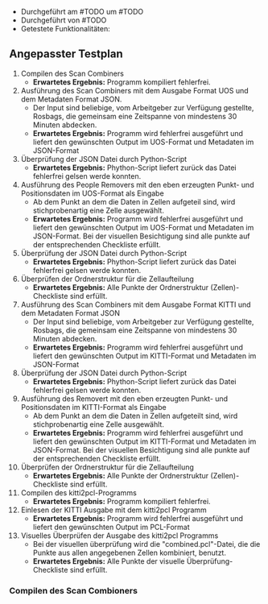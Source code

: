 - Durchgeführt am #TODO um #TODO
- Durchgeführt von #TODO 
- Getestete Funktionalitäten: 
## Angepasster Testplan
1. Compilen des Scan Combiners
	- **Erwartetes Ergebnis:** Programm kompiliert fehlerfrei. 
2. Ausführung des Scan Combiners mit dem Ausgabe Format UOS und dem Metadaten Format JSON. 
	- Der Input sind beliebige, vom Arbeitgeber zur Verfügung gestellte, Rosbags, die gemeinsam eine Zeitspanne von mindestens 30 Minuten abdecken.
	- **Erwartetes Ergebnis:** Programm wird fehlerfrei ausgeführt und liefert den gewünschten Output im UOS-Format und Metadaten im JSON-Format 
3. Überprüfung der JSON Datei durch Python-Script
	- **Erwartetes Ergebnis:** Phython-Script liefert zurück das Datei fehlerfrei gelsen werde konnten.
4. Ausführung des People Removers mit den eben erzeugten Punkt- und Positionsdaten im UOS-Format als Eingabe
	- Ab dem Punkt an dem die Daten in Zellen aufgeteil sind, wird stichprobenartig eine Zelle ausgewählt.
	- **Erwartetes Ergebnis:** Programm wird fehlerfrei ausgeführt und liefert den gewünschten Output im UOS-Format und Metadaten im JSON-Format. Bei der visuellen Besichtigung sind alle punkte auf der entsprechenden Checkliste erfüllt.
5. Überprüfung der JSON Datei durch Python-Script
	- **Erwartetes Ergebnis:** Phython-Script liefert zurück das Datei fehlerfrei gelsen werde konnten.
6. Überprüfen der Ordnerstruktur für die Zellaufteilung
	- **Erwartetes Ergebnis:** Alle Punkte der Ordnerstruktur (Zellen)-Checkliste sind erfüllt.
7. Ausführung des Scan Combiners mit dem Ausgabe Format KITTI und dem Metadaten Format JSON
	- Der Input sind beliebige, vom Arbeitgeber zur Verfügung gestellte, Rosbags, die gemeinsam eine Zeitspanne von mindestens 30 Minuten abdecken.
	- **Erwartetes Ergebnis:** Programm wird fehlerfrei ausgeführt und liefert den gewünschten Output im KITTI-Format und Metadaten im JSON-Format
8. Überprüfung der JSON Datei durch Python-Script
	- **Erwartetes Ergebnis:** Phython-Script liefert zurück das Datei fehlerfrei gelsen werde konnten.
9. Ausführung des Removert mit den eben erzeugten Punkt- und Positionsdaten im KITTI-Format als Eingabe
	- Ab dem Punkt an dem die Daten in Zellen aufgeteilt sind, wird stichprobenartig eine Zelle ausgewählt.
	- **Erwartetes Ergebnis:** Programm wird fehlerfrei ausgeführt und liefert den gewünschten Output im KITTI-Format und Metadaten im JSON-Format. Bei der visuellen Besichtigung sind alle punkte auf der entsprechenden Checkliste erfüllt.
10. Überprüfen der Ordnerstruktur für die Zellaufteilung
	- **Erwartetes Ergebnis:** Alle Punkte der Ordnerstruktur (Zellen)-Checkliste sind erfüllt.
11. Compilen des kitti2pcl-Programms
	- **Erwartetes Ergebnis:** Programm kompiliert fehlerfrei.
12. Einlesen der KITTI Ausgabe mit dem kitti2pcl Programm
	- **Erwartetes Ergebnis:** Programm wird fehlerfrei ausgeführt und liefert den gewünschten Output im PCL-Format
13. Visuelles Überprüfen der Ausgabe des kitti2pcl Programms
	- Bei der visuellen überprüfung  wird die "combined.pcl"-Datei, die die Punkte aus allen angegebenen Zellen kombiniert, benutzt.
	- **Erwartetes Ergebnis:** Alle Punkte der visuelle Überprüfung-Checkliste sind erfüllt.



### Compilen des Scan Combioners